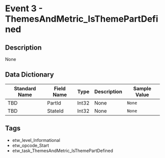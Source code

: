# Event 3 - ThemesAndMetric_IsThemePartDefined

## Description
None

## Data Dictionary
|Standard Name|Field Name|Type|Description|Sample Value|
|---|---|---|---|---|
|TBD|PartId|Int32|None|`None`|
|TBD|StateId|Int32|None|`None`|

## Tags
* etw_level_Informational
* etw_opcode_Start
* etw_task_ThemesAndMetric_IsThemePartDefined